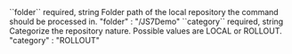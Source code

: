 <tr>
<td>``folder``</td>
<td>required, string</td>
<td>Folder path of the local repository the command should be processed in.</td>
<td>"folder" : "/JS7Demo"</td>
<td></td>
</tr>
<tr>
<td>``category``</td>
<td>required, string</td>
<td>Categorize the repository nature. Possible values are LOCAL or ROLLOUT.</td>
<td>"category" : "ROLLOUT"</td>
<td></td>
</tr>
